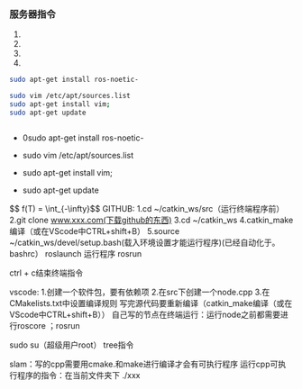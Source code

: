 ### 服务器指令
1.  
1. 
2. 
1. 

```bash
sudo apt-get install ros-noetic-

sudo vim /etc/apt/sources.list
sudo apt-get install vim;
sudo apt-get update

```

```
```
* 0sudo apt-get install ros-noetic-

* sudo vim /etc/apt/sources.list
* sudo apt-get install vim;
* sudo apt-get update


$$ f(T) = \int_{-\infty}\$$
GITHUB:
1.cd ~/catkin_ws/src（运行终端程序前）
2.git clone www.xxx.com(下载github的东西)
3.cd ~/catkin_ws
4.catkin_make编译（或在VScode中CTRL+shift+B）
5.source ~/catkin_ws/devel/setup.bash(载入环境设置才能运行程序)(已经自动化于。bashrc）
roslaunch 运行程序
rosrun



ctrl + c结束终端指令

vscode:
1.创建一个软件包，要有依赖项
2.在src下创建一个node.cpp
3.在CMakelists.txt中设置编译规则
写完源代码要重新编译（catkin_make编译（或在VScode中CTRL+shift+B））
自己写的节点在终端运行：运行node之前都需要进行roscore ；rosrun

sudo su（超级用户root）
tree指令


slam：写的cpp需要用cmake.和make进行编译才会有可执行程序
运行cpp可执行程序的指令：在当前文件夹下     ./xxx
